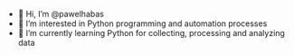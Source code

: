 - 👋 Hi, I’m @pawelhabas
- 👀 I’m interested in Python programming and automation processes
- 🌱 I’m currently learning Python for collecting, processing and analyzing data
<!--- 💞️ I’m looking to collaborate on ...
- 📫 How to reach me ...
-->
<!---
pawelhabas/pawelhabas is a ✨ special ✨ repository because its `README.md` (this file) appears on your GitHub profile.
You can click the Preview link to take a look at your changes.
--->
